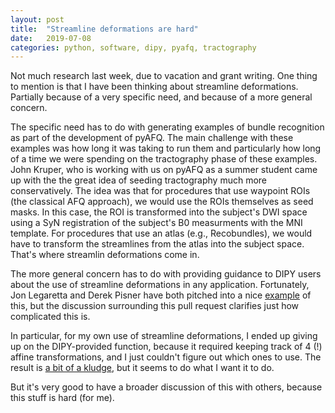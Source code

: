 ```yaml
---
layout: post
title:  "Streamline deformations are hard"
date:   2019-07-08
categories: python, software, dipy, pyafq, tractography
---
```


Not much research last week, due to vacation and grant writing. One thing to
mention is that I have been thinking about streamline deformations. Partially
because of a very specific need, and because of a more general concern.

The specific need has to do with generating examples of bundle recognition as
part of the development of pyAFQ. The main challenge with these examples was how
long it was taking to run them and particularly how long of a time we were
spending on the tractography phase of these examples. John Kruper, who is
working with us on pyAFQ as a summer student came up with the the great idea of
seeding tractography much more conservatively. The idea was that for procedures
that use waypoint ROIs (the classical AFQ approach), we would use the ROIs
themselves as seed masks. In this case, the ROI is transformed into the
subject's DWI space using a SyN registration of the subject's B0 measurments
with the MNI template. For procedures that use an atlas (e.g., Recobundles), we
would have to transform the streamlines from the atlas into the subject space.
That's where streamlin deformations come in.

The more general concern has to do with providing guidance to DIPY users about
the use of streamline deformations in any application. Fortunately, Jon Legaretta and Derek Pisner have
both pitched into a nice [example](https://github.com/nipy/dipy/pull/1900) of this, but the discussion
surrounding this pull request clarifies just how complicated this is.

In particular, for my own use of streamline deformations, I ended up giving up
on the DIPY-provided function, because it required keeping track of 4 (!) affine
transformations, and I just couldn't figure out which ones to use. The result is
[a bit of a kludge](https://github.com/yeatmanlab/pyAFQ/pull/134), but it seems
to do what I want it to do.

But it's very good to have a broader discussion of this with others, because
this stuff is hard (for me).